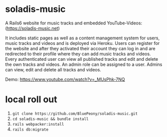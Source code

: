 # soladis-music

A Rails6 website for music tracks and embedded YouTube-Videos: (https://soladis-music.net) 

It includes static pages as well as a content management system for users, music tracks and videos and is deployed via Heroku. 
Users can register for the website and after they activated their account they can log in and are redirected to their profile where they can add music tracks and videos. <br>
Every authenticated user can view all published tracks and edit and delete the own tracks and videos. An admin role can be assigned to a user. Admins can view, edit and delete all tracks and videos. 

Demo: https://www.youtube.com/watch?v=_MUsPhk-7NQ

# local roll out
1. ```git clone https://github.com/BluePeony/soladis-music.git```
2. ```cd soladis-music && bundle install```
3. ```rails webpacker:install```
4. ```rails db:migrate```
